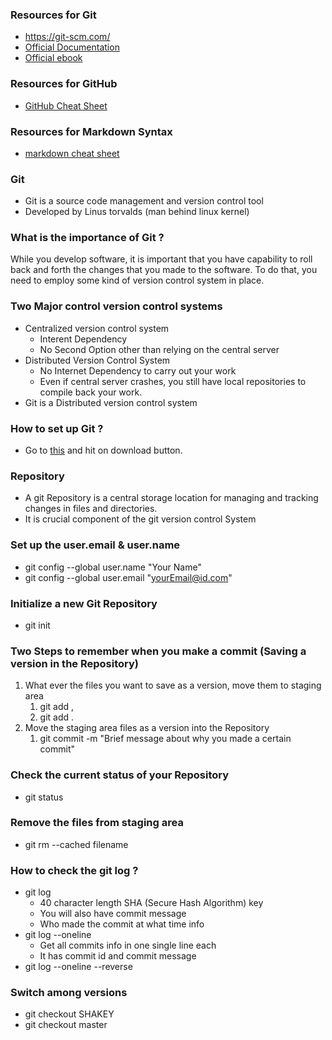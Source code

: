 ### Resources for Git
- https://git-scm.com/
- [Official Documentation](https://git-scm.com/docs)
- [Official ebook](https://git-scm.com/book/en/v2)

### Resources for GitHub
-   [GitHub Cheat Sheet](https://education.github.com/git-cheat-sheet-education.pdf)


### Resources for Markdown Syntax
- [markdown cheat sheet](https://github.com/adam-p/markdown-here/wiki/Markdown-Cheatsheet)

### Git
- Git is a source code management and version control tool
- Developed by Linus torvalds (man behind linux kernel)

### What is the importance of Git ?
While you develop software, it is important that you have capability to roll back and forth the changes that you made to the software. To do that, you need to employ some kind of version control system in place.

### Two Major control version control systems
- Centralized version control system
  - Interent Dependency
  - No Second Option other than relying on the central server
- Distributed Version Control System
  - No Internet Dependency to carry out your work
  - Even if central server crashes, you still have local repositories to compile back your work. 
- Git is a Distributed version control system

### How to set up Git ?
- Go to [this](https://git-scm.com) and hit on download button.

### Repository
- A git Repository is a central storage location for managing and tracking changes in files and directories.
- It is crucial component of the git version control System

### Set up the user.email & user.name
- git config --global user.name "Your Name"
- git config --global user.email "yourEmail@id.com"

### Initialize a new Git Repository
- git init

### Two Steps to remember when you make a commit (Saving a version in the Repository)
1. What ever the files you want to save as a version, move them to staging area
   1. git add <filename>,<filename2>
   2. git add . 
2. Move the staging area files as a version into the Repository
   1. git commit -m "Brief message about why you made a certain commit"

### Check the current status of your Repository
- git status

### Remove the files from staging area
- git rm --cached filename

### How to check the git log ?
- git log
  - 40 character length SHA (Secure Hash Algorithm) key
  - You will also have commit message
  - Who made the commit at what time info
- git log --oneline
  - Get all commits info in one single line each
  - It has commit id and commit message
- git log --oneline --reverse

### Switch among versions
- git checkout SHAKEY
- git checkout master

